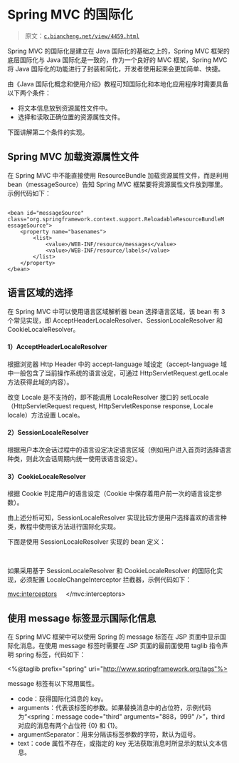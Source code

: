 # Spring MVC 的国际化

> 原文：[`c.biancheng.net/view/4459.html`](http://c.biancheng.net/view/4459.html)

Spring MVC 的国际化是建立在 Java 国际化的基础之上的，Spring MVC 框架的底层国际化与 Java 国际化是一致的，作为一个良好的 MVC 框架，Spring MVC 将 Java 国际化的功能进行了封装和简化，开发者使用起来会更加简单、快捷。

由《Java 国际化概念和使用介绍》教程可知国际化和本地化应用程序时需要具备以下两个条件：

*   将文本信息放到资源属性文件中。
*   选择和读取正确位置的资源属性文件。

下面讲解第二个条件的实现。

## Spring MVC 加载资源属性文件

在 Spring MVC 中不能直接使用 ResourceBundle 加载资源属性文件，而是利用 bean（messageSource）告知 Spring MVC 框架要将资源属性文件放到哪里。示例代码如下：

```

<bean id="messageSource" class="org.springframework.context.support.ReloadableResourceBundleM essageSource">
    <property name="basenames">
        <list>
            <value>/WEB-INF/resource/messages</value>
            <value>/WEB-INF/resource/labels</value>
        </list>
    </property>
</bean>
```

## 语言区域的选择

在 Spring MVC 中可以使用语言区域解析器 bean 选择语言区域，该 bean 有 3 个常见实现，即 AcceptHeaderLocaleResolver、SessionLocaleResolver 和 CookieLocaleResolver。

#### 1）AcceptHeaderLocaleResolver

根据浏览器 Http Header 中的 accept-language 域设定（accept-language 域中一般包含了当前操作系统的语言设定，可通过 HttpServletRequest.getLocale 方法获得此域的内容）。

改变 Locale 是不支持的，即不能调用 LocaleResolver 接口的 setLocale（HttpServletRequest request, HttpServletResponse response, Locale locale）方法设置 Locale。

#### 2）SessionLocaleResolver

根据用户本次会话过程中的语言设定决定语言区域（例如用户进入首页时选择语言种类，则此次会话周期内统一使用该语言设定）。

#### 3）CookieLocaleResolver

根据 Cookie 判定用户的语言设定（Cookie 中保存着用户前一次的语言设定参数）。

由上述分析可知，SessionLocaleResolver 实现比较方便用户选择喜欢的语言种类，教程中使用该方法进行国际化实现。

下面是使用 SessionLocaleResolver 实现的 bean 定义：

<bean id="localeResolver" class="org.springframework.web.servlet.il8n.SessionLocaleResolver">
    <property name="defaultLocale" value="zh_CN"></property>
</bean>

如果采用基于 SessionLocaleResolver 和 CookieLocaleResolver 的国际化实现，必须配置 LocaleChangeInterceptor 拦截器，示例代码如下：

<mvc:interceptors>
    <bean class="org.springframework.web.servlet.il8n.LocaleChangeInterceptor"/>
</mvc:interceptors>

## 使用 message 标签显示国际化信息

在 Spring MVC 框架中可以使用 Spring 的 message 标签在 JSP 页面中显示国际化消息。在使用 message 标签时需要在 JSP 页面的最前面使用 taglib 指令声明 spring 标签，代码如下：

<%@taglib prefix="spring" uri="http://www.springframework.org/tags"%>

message 标签有以下常用属性。

*   code：获得国际化消息的 key。
*   arguments：代表该标签的参数。如果替换消息中的占位符，示例代码为“<spring：message code="third" arguments="888，999" />”，third 对应的消息有两个占位符 {0} 和 {1}。
*   argumentSeparator：用来分隔该标签参数的字符，默认为逗号。
*   text：code 属性不存在，或指定的 key 无法获取消息时所显示的默认文本信息。